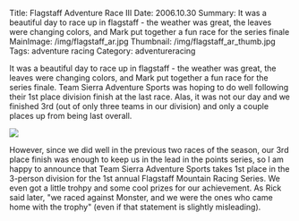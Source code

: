 Title: Flagstaff Adventure Race III
Date: 2006.10.30
Summary: It was a beautiful day to race up in flagstaff - the weather was great, the leaves were changing colors, and Mark put together a fun race for the series finale
MainImage: /img/flagstaff_ar.jpg
Thumbnail: /img/flagstaff_ar_thumb.jpg
Tags: adventure racing
Category: adventureracing

It was a beautiful day to race up in flagstaff - the weather was great, the leaves were changing colors, and Mark put together a fun race for the series finale. Team Sierra Adventure Sports was hoping to do well following their 1st place division finish at the last race. Alas, it was not our day and we finished 3rd (out of only three teams in our division) and only a couple places up from being last overall.

<p><img src="/img/outdoors/far_finish2.jpg" class="smallimg" /></p>

However, since we did well in the previous two races of the season, our 3rd place finish was enough to keep us in the lead in the points series, so I am happy to announce that Team Sierra Adventure Sports takes 1st place in the 3-person division for the 1st annual Flagstaff Mountain Racing Series. We even got a little trohpy and some cool prizes for our achievement. As Rick said later, "we raced against Monster, and we were the ones who came home with the trophy" (even if that statement is slightly misleading).
